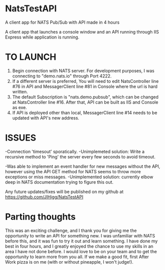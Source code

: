 # NatsTestAPI
A client app for NATS Pub/Sub with API made in 4 hours

A client app that launches a console window and an API running through IIS Express while application is running.

# TO LAUNCH 
 1. Begin connection with NATS server. For development purposes, I was connecting to "demo.nats.io" through Port 4222.
 2. If a different server is preferred, You will need to edit NatsController line #76 in API and MessagerClient line #81 in Console where the url is hard written.
 3. The default Subscription is "nats.demo.pubsub", which can be changed at NatsController line #16. After that, API can be built as IIS and Console as exe. 
 4. If API is deployed other than local, MessagerClient line #14 needs to be updated with API's new address.

# ISSUES
-Connection 'timesout' sporatically. -Unimplemeted solution: Write a recursive method to 'Ping' the server every few seconds to avoid timeout.
 
-Was able to implement an event handler for new messages without the API, however using the API GET method for NATS seems to throw more exceptions or miss messages. -Unimplemented solution: currently elbow deep in NATS documentation trying to figure this out.

Any future updates/fixes will be published on my github at https://github.com/JIHigg/NatsTestAPI

# Parting thoughts
This was an exciting challenge, and I thank you for giving me the opportunity to write an API for something new. I was unfamiliar with NATS before this, and it was fun to try it out and learn something. I have done my best in four hours, and I greatly enjoyed the chance to use my skills in an area I have not done before. I would love to be on your team and to get the opportunity to learn more from you all. If we make a good fit, first After Work pizza is on me (with or without pineapple, I won't judge!).
